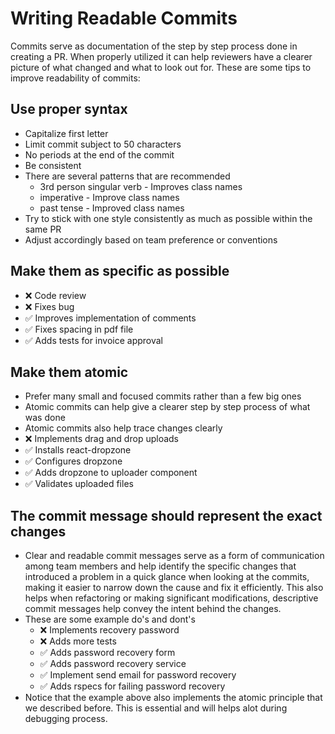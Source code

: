 # Writing Readable Commits

Commits serve as documentation of the step by step process done in creating a PR. When properly utilized it can help reviewers have a clearer picture of what changed and what to look out for. These are some tips to improve readability of commits:

## Use proper syntax

- Capitalize first letter
- Limit commit subject to 50 characters
- No periods at the end of the commit
- Be consistent
- There are several patterns that are recommended
  - 3rd person singular verb - Improves class names
  - imperative - Improve class names
  - past tense - Improved class names
- Try to stick with one style consistently as much as possible within the same PR
- Adjust accordingly based on team preference or conventions

## Make them as specific as possible

- ❌ Code review
- ❌ Fixes bug
- ✅ Improves implementation of comments
- ✅ Fixes spacing in pdf file
- ✅ Adds tests for invoice approval

## Make them atomic

- Prefer many small and focused commits rather than a few big ones
- Atomic commits can help give a clearer step by step process of what was done
- Atomic commits also help trace changes clearly
- ❌ Implements drag and drop uploads
- ✅ Installs react-dropzone
- ✅ Configures dropzone
- ✅ Adds dropzone to uploader component
- ✅ Validates uploaded files

## The commit message should represent the exact changes

- Clear and readable commit messages serve as a form of communication among team members and help identify the specific changes that introduced a problem in a quick glance when looking at the commits, making it easier to narrow down the cause and fix it efficiently. This also helps when refactoring or making significant modifications, descriptive commit messages help convey the intent behind the changes.
- These are some example do's and dont's
  - ❌ Implements recovery password
  - ❌ Adds more tests
  - ✅ Adds password recovery form
  - ✅ Adds password recovery service
  - ✅ Implement send email for password recovery
  - ✅ Adds rspecs for failing password recovery
- Notice that the example above also implements the atomic principle that we described before. This is essential and will helps alot
  during debugging process.
